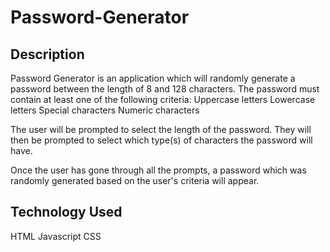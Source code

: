 # Password-Generator

## Description

Password Generator is an application which will randomly generate a password between the length of 8 and 128 characters. The password must contain at least one of the following criteria:
Uppercase letters
Lowercase letters
Special characters
Numeric characters

The user will be prompted to select the length of the password. They will then be prompted to select which type(s) of characters the password will have.

Once the user has gone through all the prompts, a password which was randomly generated based on the user's criteria will appear.

## Technology Used

HTML
Javascript
CSS
